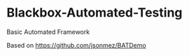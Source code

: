 # Blackbox-Automated-Testing
Basic Automated Framework

Based on https://github.com/jsonmez/BATDemo
